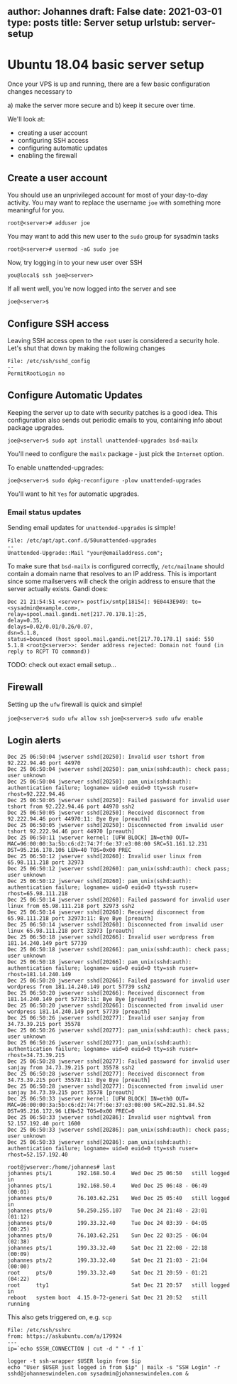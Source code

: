 author: Johannes
draft: False
date: 2021-03-01
type: posts
title: Server setup
urlstub: server-setup
---
# Ubuntu 18.04 basic server setup

Once your VPS is up and running, there are a few basic configuration changes necessary to 

a) make the server more secure and 
b) keep it secure over time.

We'll look at:

- creating a user account
- configuring SSH access
- configuring automatic updates
- enabling the firewall

## Create a user account

You should use an unprivileged account for most of your day-to-day activity. You may want to replace the username `joe` with something more meaningful for you.

`root@<server># adduser joe`

You may want to add this new user to the `sudo` group for sysadmin tasks

`root@<server># usermod -aG sudo joe`

Now, try logging in to your new user over SSH

`you@local$ ssh joe@<server>`

If all went well, you're now logged into the server and see

`joe@<server>$`

## Configure SSH access

Leaving SSH access open to the `root` user is considered a security hole. Let's shut that down by making the following changes

```
File: /etc/ssh/sshd_config
--
PermitRootLogin no 
```

## Configure Automatic Updates

Keeping the server up to date with security patches is a good idea. This configuration also sends out periodic emails to you, containing info about package upgrades.

`joe@<server>$ sudo apt install unattended-upgrades bsd-mailx`

You'll need to configure the `mailx` package - just pick the `Internet` option.

To enable unattended-upgrades:

`joe@<server>$ sudo dpkg-reconfigure -plow unattended-upgrades`

You'll want to hit `Yes` for automatic upgrades.

### Email status updates

Sending email updates for `unattended-upgrades` is simple!

```
File: /etc/apt/apt.conf.d/50unattended-upgrades
--
Unattended-Upgrade::Mail "your@emailaddress.com";
```

To make sure that `bsd-mailx` is configured correctly, `/etc/mailname` should contain a domain name that resolves to an IP address. This is important since some mailservers will check the origin address to ensure that the server actually exists. Gandi does:

```
Dec 21 21:54:51 <server> postfix/smtp[18154]: 9E0443E949: to=<sysadmin@example.com>, 
relay=spool.mail.gandi.net[217.70.178.1]:25, 
delay=0.35, 
delays=0.02/0.01/0.26/0.07, 
dsn=5.1.8, 
status=bounced (host spool.mail.gandi.net[217.70.178.1] said: 550 5.1.8 <root@<server>>: Sender address rejected: Domain not found (in reply to RCPT TO command))
```

TODO: check out exact email setup...

## Firewall

Setting up the `ufw` firewall is quick and simple!

`joe@<server>$ sudo ufw allow ssh`
`joe@<server>$ sudo ufw enable`


## Login alerts

```
Dec 25 06:50:04 jwserver sshd[20250]: Invalid user tshort from 92.222.94.46 port 44970
Dec 25 06:50:04 jwserver sshd[20250]: pam_unix(sshd:auth): check pass; user unknown
Dec 25 06:50:04 jwserver sshd[20250]: pam_unix(sshd:auth): authentication failure; logname= uid=0 euid=0 tty=ssh ruser= rhost=92.222.94.46
Dec 25 06:50:05 jwserver sshd[20250]: Failed password for invalid user tshort from 92.222.94.46 port 44970 ssh2
Dec 25 06:50:05 jwserver sshd[20250]: Received disconnect from 92.222.94.46 port 44970:11: Bye Bye [preauth]
Dec 25 06:50:05 jwserver sshd[20250]: Disconnected from invalid user tshort 92.222.94.46 port 44970 [preauth]
Dec 25 06:50:11 jwserver kernel: [UFW BLOCK] IN=eth0 OUT= MAC=96:00:00:3a:5b:c6:d2:74:7f:6e:37:e3:08:00 SRC=51.161.12.231 DST=95.216.178.106 LEN=40 TOS=0x00 PREC
Dec 25 06:50:12 jwserver sshd[20260]: Invalid user linux from 65.98.111.218 port 32973
Dec 25 06:50:12 jwserver sshd[20260]: pam_unix(sshd:auth): check pass; user unknown
Dec 25 06:50:12 jwserver sshd[20260]: pam_unix(sshd:auth): authentication failure; logname= uid=0 euid=0 tty=ssh ruser= rhost=65.98.111.218
Dec 25 06:50:14 jwserver sshd[20260]: Failed password for invalid user linux from 65.98.111.218 port 32973 ssh2
Dec 25 06:50:14 jwserver sshd[20260]: Received disconnect from 65.98.111.218 port 32973:11: Bye Bye [preauth]
Dec 25 06:50:14 jwserver sshd[20260]: Disconnected from invalid user linux 65.98.111.218 port 32973 [preauth]
Dec 25 06:50:18 jwserver sshd[20266]: Invalid user wordpress from 181.14.240.149 port 57739
Dec 25 06:50:18 jwserver sshd[20266]: pam_unix(sshd:auth): check pass; user unknown
Dec 25 06:50:18 jwserver sshd[20266]: pam_unix(sshd:auth): authentication failure; logname= uid=0 euid=0 tty=ssh ruser= rhost=181.14.240.149
Dec 25 06:50:20 jwserver sshd[20266]: Failed password for invalid user wordpress from 181.14.240.149 port 57739 ssh2
Dec 25 06:50:20 jwserver sshd[20266]: Received disconnect from 181.14.240.149 port 57739:11: Bye Bye [preauth]
Dec 25 06:50:20 jwserver sshd[20266]: Disconnected from invalid user wordpress 181.14.240.149 port 57739 [preauth]
Dec 25 06:50:26 jwserver sshd[20277]: Invalid user sanjay from 34.73.39.215 port 35578
Dec 25 06:50:26 jwserver sshd[20277]: pam_unix(sshd:auth): check pass; user unknown
Dec 25 06:50:26 jwserver sshd[20277]: pam_unix(sshd:auth): authentication failure; logname= uid=0 euid=0 tty=ssh ruser= rhost=34.73.39.215
Dec 25 06:50:28 jwserver sshd[20277]: Failed password for invalid user sanjay from 34.73.39.215 port 35578 ssh2
Dec 25 06:50:28 jwserver sshd[20277]: Received disconnect from 34.73.39.215 port 35578:11: Bye Bye [preauth]
Dec 25 06:50:28 jwserver sshd[20277]: Disconnected from invalid user sanjay 34.73.39.215 port 35578 [preauth]
Dec 25 06:50:33 jwserver kernel: [UFW BLOCK] IN=eth0 OUT= MAC=96:00:00:3a:5b:c6:d2:74:7f:6e:37:e3:08:00 SRC=202.51.84.52 DST=95.216.172.96 LEN=52 TOS=0x00 PREC=0
Dec 25 06:50:33 jwserver sshd[20286]: Invalid user nightwal from 52.157.192.40 port 1600
Dec 25 06:50:33 jwserver sshd[20286]: pam_unix(sshd:auth): check pass; user unknown
Dec 25 06:50:33 jwserver sshd[20286]: pam_unix(sshd:auth): authentication failure; logname= uid=0 euid=0 tty=ssh ruser= rhost=52.157.192.40
```

```
root@jwserver:/home/johannes# last
johannes pts/1        192.168.50.4     Wed Dec 25 06:50   still logged in
johannes pts/1        192.168.50.4     Wed Dec 25 06:48 - 06:49  (00:01)
johannes pts/0        76.103.62.251    Wed Dec 25 05:40   still logged in
johannes pts/0        50.250.255.107   Tue Dec 24 21:48 - 23:01  (01:12)
johannes pts/0        199.33.32.40     Tue Dec 24 03:39 - 04:05  (00:25)
johannes pts/0        76.103.62.251    Sun Dec 22 03:25 - 06:04  (02:38)
johannes pts/1        199.33.32.40     Sat Dec 21 22:08 - 22:18  (00:09)
johannes pts/2        199.33.32.40     Sat Dec 21 21:03 - 21:04  (00:00)
root     pts/0        199.33.32.40     Sat Dec 21 20:59 - 01:21  (04:22)
root     tty1                          Sat Dec 21 20:57   still logged in
reboot   system boot  4.15.0-72-generi Sat Dec 21 20:52   still running
```

This also gets triggered on, e.g. `scp`


```
File: /etc/ssh/sshrc
from: https://askubuntu.com/a/179924
---
ip=`echo $SSH_CONNECTION | cut -d " " -f 1`

logger -t ssh-wrapper $USER login from $ip
echo "User $USER just logged in from $ip" | mailx -s "SSH Login" -r sshd@johanneswindelen.com sysadmin@johanneswindelen.com &
```